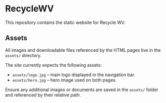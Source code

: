 # RecycleWV

This repository contains the static website for Recycle WV.

## Assets

All images and downloadable files referenced by the HTML pages live in the `assets/` directory.

The site currently expects the following assets:

- `assets/logo.jpg` – main logo displayed in the navigation bar.
- `assets/hero.jpg` – hero image used on both pages.

Ensure any additional images or documents are saved in the `assets/` folder and referenced by their relative path.
